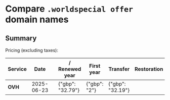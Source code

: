 # Compare `.worldspecial offer` domain names

## Summary

Pricing (excluding taxes):

| Service | Date |  | / Renewed year | First year | Transfer | Restoration |
|--|--|--|--|--|--|--|
| **OVH** | 2025-06-23 |  | {"gbp": "32.79"} | {"gbp": "2"} | {"gbp": "32.19"} |  |
